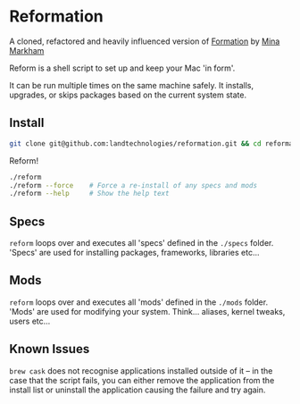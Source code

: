 # Reformation

A cloned, refactored and heavily influenced version of [Formation](https://github.com/minamarkham/formation) by [Mina Markham](https://github.com/minamarkham)

Reform is a shell script to set up and keep your Mac 'in form'.

It can be run multiple times on the same machine safely. It installs, upgrades, or skips packages based on the current system state.

## Install

```sh
git clone git@github.com:landtechnologies/reformation.git && cd reformation
```

Reform!

```sh
./reform
./reform --force    # Force a re-install of any specs and mods
./reform --help     # Show the help text
```

## Specs

`reform` loops over and executes all 'specs' defined in the `./specs` folder. 'Specs' are used for installing packages, frameworks, libraries etc...

## Mods

`reform` loops over and executes all 'mods' defined in the `./mods` folder. 'Mods' are used for modifying your system. Think... aliases, kernel tweaks, users etc...

## Known Issues

`brew cask` does not recognise applications installed outside of it – in the case that the script fails, you can either remove the application from the install list or uninstall the application causing the failure and try again.
